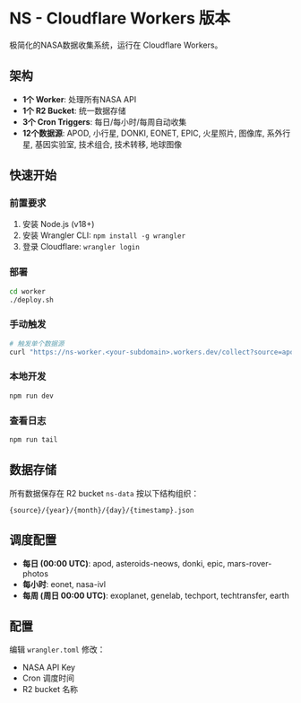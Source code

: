# NS - Cloudflare Workers 版本

极简化的NASA数据收集系统，运行在 Cloudflare Workers。

## 架构

- **1个 Worker**: 处理所有NASA API
- **1个 R2 Bucket**: 统一数据存储
- **3个 Cron Triggers**: 每日/每小时/每周自动收集
- **12个数据源**: APOD, 小行星, DONKI, EONET, EPIC, 火星照片, 图像库, 系外行星, 基因实验室, 技术组合, 技术转移, 地球图像

## 快速开始

### 前置要求

1. 安装 Node.js (v18+)
2. 安装 Wrangler CLI: `npm install -g wrangler`
3. 登录 Cloudflare: `wrangler login`

### 部署

```bash
cd worker
./deploy.sh
```

### 手动触发

```bash
# 触发单个数据源
curl "https://ns-worker.<your-subdomain>.workers.dev/collect?source=apod"
```

### 本地开发

```bash
npm run dev
```

### 查看日志

```bash
npm run tail
```

## 数据存储

所有数据保存在 R2 bucket `ns-data` 按以下结构组织：
```
{source}/{year}/{month}/{day}/{timestamp}.json
```

## 调度配置

- **每日 (00:00 UTC)**: apod, asteroids-neows, donki, epic, mars-rover-photos
- **每小时**: eonet, nasa-ivl
- **每周 (周日 00:00 UTC)**: exoplanet, genelab, techport, techtransfer, earth

## 配置

编辑 `wrangler.toml` 修改：
- NASA API Key
- Cron 调度时间
- R2 bucket 名称
